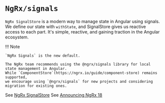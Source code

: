 # `NgRx/signals`

`NgRx SignalStore` is a modern way to manage state in Angular using signals.
We define our state with `withState`, and SignalStore gives us reactive access to each part.
It's simple, reactive, and gaining traction in the Angular ecosystem.

!!! Note

    `NgRx Signals` is the new default.

    The NgRx team recommends using the @ngrx/signals library for local state management in Angular.
    While `ComponentStore`(https://ngrx.io/guide/component-store) remains supported,
    we encourage using `@ngrx/signals` for new projects and considering migration for existing ones.

See [NgRx SignalStore](https://ngrx.io/guide/signals/signal-store)
See [Announcing NgRx 18](https://dev.to/ngrx/announcing-ngrx-18-ngrx-signals-is-almost-stable-eslint-v9-support-new-logo-and-redesign-workshops-and-more-17n2)
